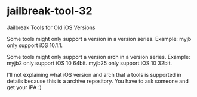 # jailbreak-tool-32
Jailbreak Tools for Old iOS Versions

Some tools might only support a version in a version series. Example: myjb only support iOS 10.1.1.

Some tools might only support a version arch in a version series. Example: myjb2 only support iOS 10 64bit.
                                                                           myjb25 only support iOS 10 32bit.
                                                                           
I'll not explaining what iOS version and arch that a tools is supported in details because this is a archive repository. You have to ask someone and get your iPA :)
